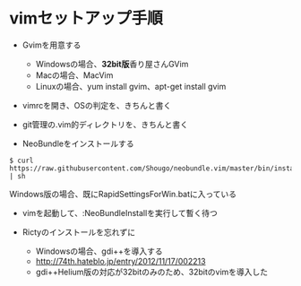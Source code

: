 vimセットアップ手順
=====

* Gvimを用意する
    * Windowsの場合、**32bit版**香り屋さんGVim
    * Macの場合、MacVim
    * Linuxの場合、yum install gvim、apt-get install gvim

* vimrcを開き、OSの判定を、きちんと書く

* git管理の.vim的ディレクトリを、きちんと書く

* NeoBundleをインストールする

```
$ curl https://raw.githubusercontent.com/Shougo/neobundle.vim/master/bin/install.sh | sh
```

Windows版の場合、既にRapidSettingsForWin.batに入っている

* vimを起動して、:NeoBundleInstallを実行して暫く待つ

* Rictyのインストールを忘れずに
    * Windowsの場合、gdi++を導入する
    * http://74th.hateblo.jp/entry/2012/11/17/002213
    * gdi++Helium版の対応が32bitのみのため、32bitのvimを導入した
